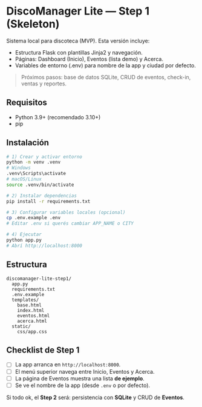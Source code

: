# DiscoManager Lite — Step 1 (Skeleton)

Sistema local para discoteca (MVP). Esta versión incluye:
- Estructura Flask con plantillas Jinja2 y navegación.
- Páginas: Dashboard (Inicio), Eventos (lista demo) y Acerca.
- Variables de entorno (.env) para nombre de la app y ciudad por defecto.

> Próximos pasos: base de datos SQLite, CRUD de eventos, check-in, ventas y reportes.

## Requisitos
- Python 3.9+ (recomendado 3.10+)
- pip

## Instalación
```bash
# 1) Crear y activar entorno
python -m venv .venv
# Windows
.venv\Scripts\activate
# macOS/Linux
source .venv/bin/activate

# 2) Instalar dependencias
pip install -r requirements.txt

# 3) Configurar variables locales (opcional)
cp .env.example .env
# Editar .env si querés cambiar APP_NAME o CITY

# 4) Ejecutar
python app.py
# Abrí http://localhost:8000
```

## Estructura
```
discomanager-lite-step1/
  app.py
  requirements.txt
  .env.example
  templates/
    base.html
    index.html
    eventos.html
    acerca.html
  static/
    css/app.css
```

## Checklist de Step 1
- [ ] La app arranca en `http://localhost:8000`.
- [ ] El menú superior navega entre Inicio, Eventos y Acerca.
- [ ] La página de Eventos muestra una lista **de ejemplo**.
- [ ] Se ve el nombre de la app (desde `.env` o por defecto).

Si todo ok, el **Step 2** será: persistencia con **SQLite** y CRUD de **Eventos**.
